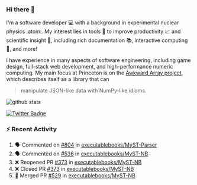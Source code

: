 ### Hi there 👋 

I'm a software developer 💻 with a background in experimental nuclear physics :atom:. My interest lies in tools :wrench: to improve productivity :chart_with_upwards_trend: and scientific insight :telescope:, including rich documentation 📚, interactive computing 🧮, and more! 

I have experience in many aspects of software engineering, including game design, full-stack web development, and high-performance numeric computing. My main focus at Princeton is on the [Awkward Array project](awkward-array.org/), which describes itself as a library that can 
> manipulate JSON-like data with NumPy-like idioms.

![github stats](https://github-readme-stats.vercel.app/api?username=agoose77&show_icons=true&hide_rank=true&hide_title=true&bg_color=30,e76445,904e95&text_color=efe3ec&icon_color=efe3ec)
<!--
**agoose77/agoose77** is a ✨ _special_ ✨ repository because its `README.md` (this file) appears on your GitHub profile.

Here are some ideas to get you started:

- 🔭 I’m currently working on ...
- 🌱 I’m currently learning ...
- 👯 I’m looking to collaborate on ...
- 🤔 I’m looking for help with ...
- 💬 Ask me about ...
- 📫 How to reach me: ...
- 😄 Pronouns: ...
- ⚡ Fun fact: ...
-->

[![Twitter Badge](https://img.shields.io/twitter/follow/agoose77?style=flat-square&logo=Twitter&logoColor=white&color=cornflowerblue)](https://twitter.com/agoose77)

### :zap: Recent Activity

<!--START_SECTION:activity-->
1. 🗣 Commented on [#804](https://github.com/executablebooks/MyST-Parser/pull/804#issuecomment-1723057503) in [executablebooks/MyST-Parser](https://github.com/executablebooks/MyST-Parser)
2. 🗣 Commented on [#536](https://github.com/executablebooks/MyST-NB/pull/536#issuecomment-1723028231) in [executablebooks/MyST-NB](https://github.com/executablebooks/MyST-NB)
3. ❌ Reopened PR [#373](https://github.com/executablebooks/MyST-NB/pull/373) in [executablebooks/MyST-NB](https://github.com/executablebooks/MyST-NB)
4. ❌ Closed PR [#373](https://github.com/executablebooks/MyST-NB/pull/373) in [executablebooks/MyST-NB](https://github.com/executablebooks/MyST-NB)
5. 🎉 Merged PR [#529](https://github.com/executablebooks/MyST-NB/pull/529) in [executablebooks/MyST-NB](https://github.com/executablebooks/MyST-NB)
<!--END_SECTION:activity-->
